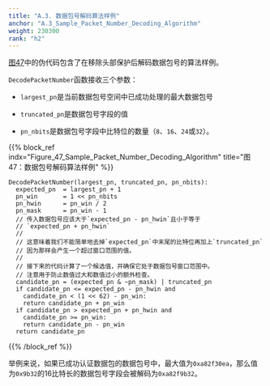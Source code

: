 ```yaml
---
title: "A.3. 数据包号解码算法样例"
anchor: "A.3_Sample_Packet_Number_Decoding_Algorithm"
weight: 230300
rank: "h2"
---
```


[图47]()中的伪代码包含了在移除头部保护后解码数据包号的算法样例。

`DecodePacketNumber`函数接收三个参数：

* `largest_pn`是当前数据包号空间中已成功处理的最大数据包号

* `truncated_pn`是数据包号字段的值

* `pn_nbits`是数据包号字段中比特位的数量（`8`、`16`、`24`或`32`）。

{{% block_ref
indx="Figure_47_Sample_Packet_Number_Decoding_Algorithm"
title="图47：数据包号解码算法样例" %}}

```
DecodePacketNumber(largest_pn, truncated_pn, pn_nbits):
  expected_pn  = largest_pn + 1
  pn_win       = 1 << pn_nbits
  pn_hwin      = pn_win / 2
  pn_mask      = pn_win - 1
  // 传入数据包号应该大于`expected_pn - pn_hwin`且小于等于
  // `expected_pn + pn_hwin`
  //
  // 这意味着我们不能简单地去掉`expected_pn`中末尾的比特位再加上`truncated_pn`
  // 因为那样会产生一个超过窗口范围的值。
  //
  // 接下来的代码计算了一个候选值，并确保它处于数据包号窗口范围中。
  // 注意用于防止数值过大和数值过小的额外检查。
  candidate_pn = (expected_pn & ~pn_mask) | truncated_pn
  if candidate_pn <= expected_pn - pn_hwin and
    candidate_pn < (1 << 62) - pn_win:
    return candidate_pn + pn_win
  if candidate_pn > expected_pn + pn_hwin and
    candidate_pn >= pn_win:
    return candidate_pn - pn_win
  return candidate_pn
```

{{% /block_ref %}}

举例来说，如果已成功认证数据包的数据包号中，最大值为`0xa82f30ea`，那么值为`0x9b32`的16比特长的数据包号字段会被解码为`0xa82f9b32`。
